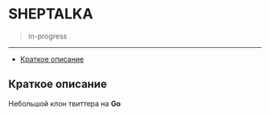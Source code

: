 # SHEPTALKA
> in-progress
---
- [Краткое описание](#краткое-описание)

## Краткое описание

Небольшой клон твиттера на **Go**